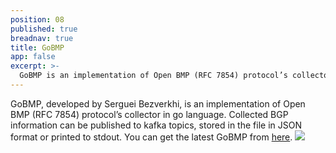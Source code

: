 ```yaml
---
position: 08
published: true
breadnav: true
title: GoBMP
app: false
excerpt: >-
  GoBMP is an implementation of Open BMP (RFC 7854) protocol’s collector in go language. Collected BGP information can be published to kafka topics, stored in the file in JSON format or printed to stdout.
---
```


GoBMP, developed by Serguei Bezverkhi, is an implementation of Open BMP (RFC 7854) protocol’s collector in go language. Collected BGP information can be published to kafka topics, stored in the file in JSON format or printed to stdout.
You can get the latest GoBMP from [here](https://github.com/sbezverk/gobmp).
<img src="https://github.com/sbezverk/gobmp/blob/master/Hudson_Go_BMP_logo.png?raw=true">
